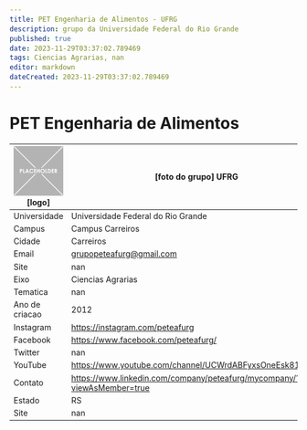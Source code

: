 ```yaml
---
title: PET Engenharia de Alimentos - UFRG
description: grupo da Universidade Federal do Rio Grande
published: true
date: 2023-11-29T03:37:02.789469
tags: Ciencias Agrarias, nan
editor: markdown
dateCreated: 2023-11-29T03:37:02.789469
---
```


# PET Engenharia de Alimentos


| ![placeholder.png](/placeholder.png) [logo] | [foto do grupo] UFRG         |
| ------------------------------------------- | ------------------------------------------------- |
| Universidade                                | Universidade Federal do Rio Grande      |
| Campus                                      | Campus Carreiros            |
| Cidade                                      | Carreiros             |
| Email                                       | grupopeteafurg@gmail.com             |
| Site                                        | nan              |
| Eixo                                        | Ciencias Agrarias              |
| Tematica                                    | nan          |
| Ano de criacao                              | 2012        |
| Instagram                                   | https://instagram.com/peteafurg         |
| Facebook                                    | https://www.facebook.com/peteafurg/          |
| Twitter                                     | nan           |
| YouTube                                     | https://www.youtube.com/channel/UCWrdABFyxsOneEsk81nIYdA           |
| Contato                                     | https://www.linkedin.com/company/peteafurg/mycompany/?viewAsMember=true         |
| Estado                                      |  RS            |
| Site                                        | nan |
